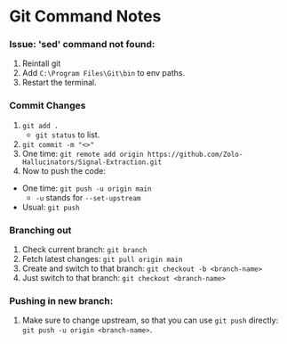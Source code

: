 # Git Command Notes

### Issue: 'sed' command not found:
1. Reintall git
2. Add `C:\Program Files\Git\bin` to env paths.
3. Restart the terminal.

### Commit Changes
1. `git add .`
    - `git status` to list.
2. `git commit -m "<>"`
3. One time: `git remote add origin https://github.com/Zolo-Hallucinators/Signal-Extraction.git`
4. Now to push the code:
- One time: `git push -u origin main`
    - `-u` stands for `--set-upstream`
- Usual: `git push`

### Branching out
1. Check current branch: `git branch`
2. Fetch latest changes: `git pull origin main`
3. Create and switch to that branch: `git checkout -b <branch-name>`
4. Just switch to that branch: `git checkout <branch-name>`

### Pushing in new branch:
1. Make sure to change upstream, so that you can use `git push` directly: `git push -u origin <branch-name>`.
